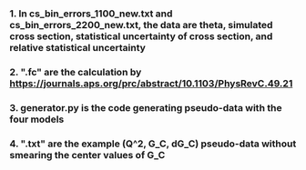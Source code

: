 ### 1. In cs_bin_errors_1100_new.txt and cs_bin_errors_2200_new.txt, the data are theta, simulated cross section, statistical uncertainty of cross section, and relative statistical uncertainty

### 2. ".fc" are the calculation by https://journals.aps.org/prc/abstract/10.1103/PhysRevC.49.21

### 3. generator.py is the code generating pseudo-data with the four models

### 4. ".txt" are the example (Q^2, G_C, dG_C) pseudo-data without smearing the center values of G_C
